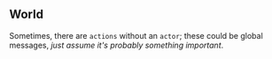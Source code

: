 ## World
Sometimes, there are `actions` without an `actor`; these could be global messages, _just assume it's probably something important_.